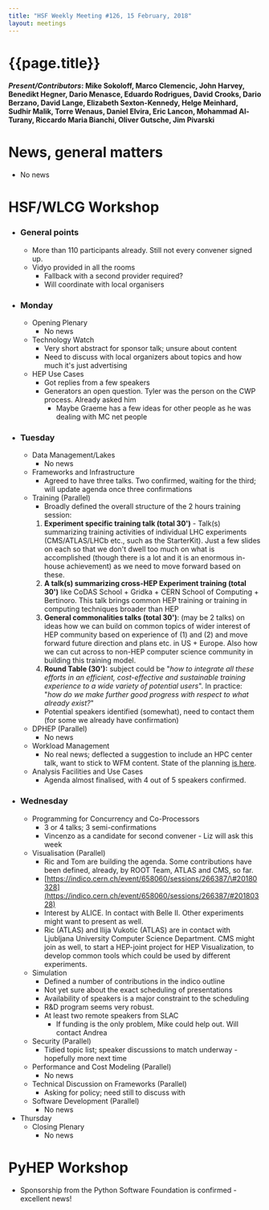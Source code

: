 ```yaml
---
title: "HSF Weekly Meeting #126, 15 February, 2018"
layout: meetings
---
```


# {{page.title}}

#### *Present/Contributors*: Mike Sokoloff, Marco Clemencic, John Harvey, Benedikt Hegner, Dario Menasce, Eduardo Rodrigues, David Crooks, Dario Berzano, David Lange, Elizabeth Sexton-Kennedy, Helge Meinhard, Sudhir Malik, Torre Wenaus, Daniel Elvira, Eric Lancon, Mohammad Al-Turany, Riccardo Maria Bianchi, Oliver Gutsche, Jim Pivarski

News, general matters
=====================
-   No news

HSF/WLCG Workshop
=================
-   ### General points
    -   More than 110 participants already. Still not every convener
        signed up.
    -   Vidyo provided in all the rooms
        -   Fallback with a second provider required?
        -   Will coordinate with local organisers
-   ### Monday
    -   Opening Plenary
        -   No news
    -   Technology Watch
        -   Very short abstract for sponsor talk; unsure about content
        -   Need to discuss with local organizers about topics and how
            much it's just advertising
    -   HEP Use Cases
        -   Got replies from a few speakers
        -   Generators an open question. Tyler was the person on the CWP
            process. Already asked him
            -   Maybe Graeme has a few ideas for other people as he was
                dealing with MC net people
-   ### Tuesday
    -   Data Management/Lakes
        -   No news
    -   Frameworks and Infrastructure
        -   Agreed to have three talks. Two confirmed, waiting for the
            third; will update agenda once three confirmations
    -   Training (Parallel)
        -   Broadly defined the overall structure of the 2 hours
            training session:
        1.  **Experiment specific training talk (total 30')** - Talk(s)
            summarizing training activities of individual LHC experiments
            (CMS/ATLAS/LHCb etc., such as the StarterKit). Just a few slides on each
            so that we don't dwell too much on what is accomplished (though there is
            a lot and it is an enormous in-house achievement) as we need to move
            forward based on these.
        2.  **A talk(s) summarizing cross-HEP Experiment training (total 30')**
            like CoDAS School + Gridka + CERN School of Computing + Bertinoro. This
            talk brings common HEP training or training in computing techniques
            broader than HEP
        3.  **General commonalities talks (total 30')**: (may be 2 talks) on
            ideas how we can build on common topics of wider interest of HEP
            community based on experience of (1) and (2) and move forward future
            direction and plans etc. in US + Europe. Also how we can cut across to
            non-HEP computer science community in building this training model.
        4.  **Round Table (30'):** subject could be "*how to integrate all these
            efforts in an efficient, cost-effective and sustainable training
            experience to a wide variety of potential users*". In practice: "*how do
            we make further good progress with respect to what already exist?*"
		-   Potential speakers identified (somewhat), need to contact them (for
    	        some we already have confirmation)
    -   DPHEP (Parallel)
        -   No news
    -   Workload Management
        -   No real news; deflected a suggestion to include an HPC
            center talk, want to stick to WFM content. State of the
            planning [is
            here](https://docs.google.com/document/d/14_VqEx5mWZrzGxKPZZWoOBe0ml0BduuFGEkQgG0FbFM/edit).
    -   Analysis Facilities and Use Cases
        -   Agenda almost finalised, with 4 out of 5 speakers confirmed.
-   ### Wednesday
    -   Programming for Concurrency and Co-Processors
        -   3 or 4 talks; 3 semi-confirmations
        -   Vincenzo as a candidate for second convener - Liz will ask
            this week
    -   Visualisation (Parallel)
        -   Ric and Tom are building the agenda. Some contributions have
            been defined, already, by ROOT Team, ATLAS and CMS, so
            far.
        -   [https://indico.cern.ch/event/658060/sessions/266387/\#20180328](https://indico.cern.ch/event/658060/sessions/266387/#20180328)
        -   Interest by ALICE. In contact with Belle II. Other
            experiments might want to present as well.
        -   Ric (ATLAS) and Ilija Vukotic (ATLAS) are in contact with
            Ljubljana University Computer Science Department. CMS
            might join as well, to start a HEP-joint project for HEP
            Visualization, to develop common tools which could be used
            by different experiments.
    -   Simulation
        -   Defined a number of contributions in the indico outline
        -   Not yet sure about the exact scheduling of presentations
        -   Availability of speakers is a major constraint to the
            scheduling
        -   R&D program seems very robust.
        -   At least two remote speakers from SLAC
            -   If funding is the only problem, Mike could help out.
                Will contact Andrea
    -   Security (Parallel)
        -   Tidied topic list; speaker discussions to match underway -
            hopefully more next time
    -   Performance and Cost Modeling (Parallel)
        -   No news
    -   Technical Discussion on Frameworks (Parallel)
        -   Asking for policy; need still to discuss with
    -   Software Development (Parallel)
        -   No news
-   Thursday
    -   Closing Plenary
        -   No news
        

PyHEP Workshop
==============
-   Sponsorship from the Python Software Foundation is confirmed -
    excellent news!
    
